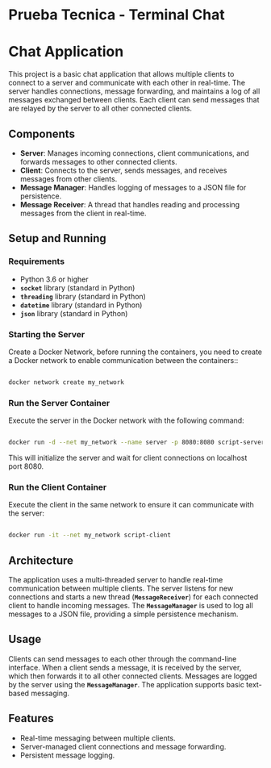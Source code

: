 # Prueba Tecnica - Terminal Chat

# **Chat Application**

This project is a basic chat application that allows multiple clients to connect to a server and communicate with each other in real-time. The server handles connections, message forwarding, and maintains a log of all messages exchanged between clients. Each client can send messages that are relayed by the server to all other connected clients.

## **Components**

- **Server**: Manages incoming connections, client communications, and forwards messages to other connected clients.
- **Client**: Connects to the server, sends messages, and receives messages from other clients.
- **Message Manager**: Handles logging of messages to a JSON file for persistence.
- **Message Receiver**: A thread that handles reading and processing messages from the client in real-time.

## **Setup and Running**

### **Requirements**

- Python 3.6 or higher
- **`socket`** library (standard in Python)
- **`threading`** library (standard in Python)
- **`datetime`** library (standard in Python)
- **`json`** library (standard in Python)

### **Starting the Server**

Create a Docker Network, before running the containers, you need to create a Docker network to enable communication between the containers::

```bash

docker network create my_network
```


### **Run the Server Container**

Execute the server in the Docker network with the following command:

```bash

docker run -d --net my_network --name server -p 8080:8080 script-server
```

This will initialize the server and wait for client connections on localhost port 8080.

### **Run the Client Container**

Execute the client in the same network to ensure it can communicate with the server:

```bash

docker run -it --net my_network script-client
```

## **Architecture**

The application uses a multi-threaded server to handle real-time communication between multiple clients. The server listens for new connections and starts a new thread (**`MessageReceiver`**) for each connected client to handle incoming messages. The **`MessageManager`** is used to log all messages to a JSON file, providing a simple persistence mechanism.

## **Usage**

Clients can send messages to each other through the command-line interface. When a client sends a message, it is received by the server, which then forwards it to all other connected clients. Messages are logged by the server using the **`MessageManager`**. The application supports basic text-based messaging.

## **Features**

- Real-time messaging between multiple clients.
- Server-managed client connections and message forwarding.
- Persistent message logging.

##
